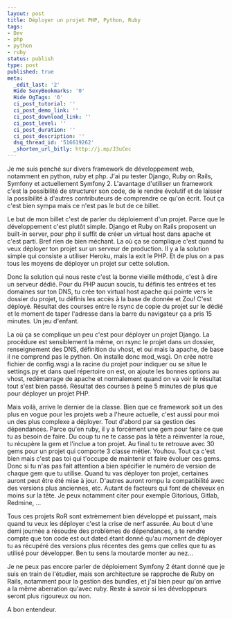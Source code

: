 ```yaml
---
layout: post
title: Déployer un projet PHP, Python, Ruby
tags:
- Dev
- php
- python
- ruby
status: publish
type: post
published: true
meta:
  _edit_last: '2'
  Hide SexyBookmarks: '0'
  Hide OgTags: '0'
  ci_post_tutorial: ''
  ci_post_demo_link: ''
  ci_post_download_link: ''
  ci_post_level: ''
  ci_post_duration: ''
  ci_post_description: ''
  dsq_thread_id: '516619262'
  _shorten_url_bitly: http://j.mp/J3uCec
---
```

Je me suis penché sur divers framework de développement web, notamment en python, ruby et php. J'ai pu tester Django, Ruby on Rails, Symfony et actuellement Symfony 2. L'avantage d'utiliser un framework c'est la possibilité de structurer son code, de le rendre évolutif et de laisser la possibilité à d'autres contributeurs de comprendre ce qu'on écrit. Tout ça c'est bien sympa mais ce n'est pas le but de ce billet.

Le but de mon billet c'est de parler du déploiement d'un projet. Parce que le développement c'est plutôt simple. Django et Ruby on Rails proposent un built-in server, pour php il suffit de créer un virtual host dans apache et c'est parti. Bref rien de bien méchant. La où ça se complique c'est quand tu veux déployer ton projet sur un serveur de production. Il y a la solution simple qui consiste a utiliser Heroku, mais la exit le PHP. Et de plus on a pas tous les moyens de déployer un projet sur cette solution.

Donc la solution qui nous reste c'est la bonne vieille méthode, c'est à dire un serveur dédié. Pour du PHP aucun soucis, tu définis tes entrées et tes domaines sur ton DNS, tu crée ton virtual host apache qui pointe vers le dossier du projet, tu définis les accès à la base de donnée et Zou! C'est déployé. Résultat des courses entre le rsync de copie du projet sur le dédié et le moment de taper l'adresse dans la barre du navigateur ça a pris 15 minutes. Un jeu d'enfant.

La où ça se complique un peu c'est pour déployer un projet Django. La procédure est sensiblement la même, on rsync le projet dans un dossier, renseignement des DNS, définition du vhost, et oui mais la apache, de base il ne comprend pas le python. On installe donc mod_wsgi. On crée notre fichier de config.wsgi a la racine du projet pour indiquer ou se situe le settings.py et dans quel répertoire on est, on ajoute les bonnes options au vhost, redémarrage de apache et normalement quand on va voir le résultat tout s'est bien passé. Résultat des courses à peine 5 minutes de plus que pour déployer un projet PHP.

Mais voilà, arrive le dernier de la classe. Bien que ce framework soit un des plus en vogue pour les projets web a l'heure actuelle, c'est aussi pour moi un des plus complexe a déployer. Tout d'abord par sa gestion des dépendances. Parce qu'en ruby, il y a forcément une gem pour faire ce que tu as besoin de faire. Du coup tu ne te casse pas la tête a réinventer la roue, tu récupère la gem et l'inclue a ton projet. Au final tu te retrouve avec 30 gems pour un projet qui comporte 3 classe métier. Youhou. Tout ça c'est bien mais c'est pas toi qui t'occupe de maintenir et faire évoluer ces gems. Donc si tu n'as pas fait attention a bien spécifier le numéro de version de chaque gem que tu utilise. Quand tu vas déployer ton projet, certaines auront peut être été mise à jour. D'autres auront rompu la compatibilité avec des versions plus anciennes, etc. Autant de facteurs qui font de cheveux en moins sur la tête. Je peux notamment citer pour exemple Gitorious, Gitlab, Redmine, ...

Tous ces projets RoR sont extrèmement bien développé et puissant, mais quand tu veux les déployer c'est la crise de nerf assurée. Au bout d'une demi journée a résoudre des problèmes de dépendances, a te rendre compte que ton code est out dated étant donné qu'au moment de déployer tu as récupéré des versions plus récentes des gems que celles que tu as utilisé pour développer. Ben tu sens la moutarde monter au nez...

Je ne peux pas encore parler de déploiement Symfony 2 étant donné que je suis en train de l'étudier, mais son architecture se rapproche de Ruby on Rails, notamment pour la gestion des bundles, et j'ai bien peur qu'on arrive a la même aberration qu'avec ruby. Reste à savoir si les développeurs seront plus rigoureux ou non.

A bon entendeur.
